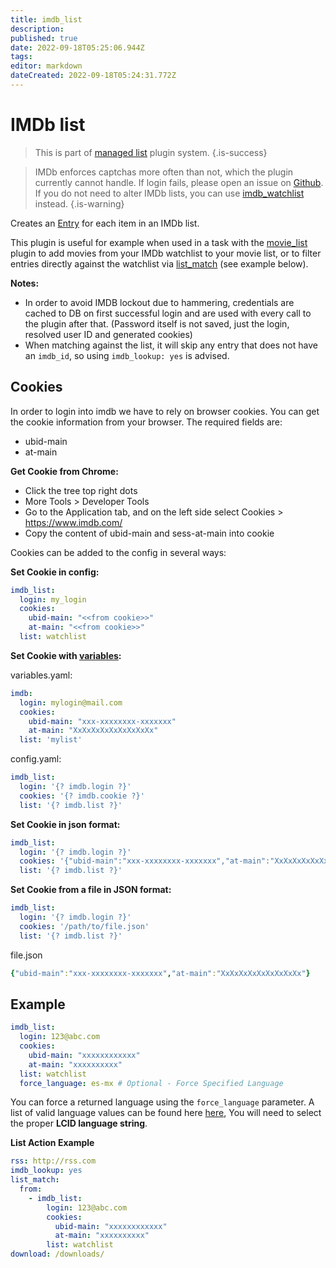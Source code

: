 ```yaml
---
title: imdb_list
description: 
published: true
date: 2022-09-18T05:25:06.944Z
tags: 
editor: markdown
dateCreated: 2022-09-18T05:24:31.772Z
---
```


# IMDb list
> This is part of [managed list](/Plugins/List) plugin system.
{.is-success}

> IMDb enforces captchas more often than not, which the plugin currently cannot handle. If login fails, please open an issue on [Github](https://www.github.com/Flexget/Flexget/issues). If you do not need to alter IMDb lists, you can use [imdb_watchlist](/Plugins/imdb_watchlist) instead.
{.is-warning}

Creates an [Entry](/Entry) for each item in an IMDb list.

This plugin is useful for example when used in a task with the [movie_list](/Plugins/List/movie_list) plugin to add movies from your IMDb watchlist to your movie list, or to filter entries directly against the watchlist via [list_match](/Plugins/List/list_match) (see example below).

**Notes:** 

 * In order to avoid IMDB lockout due to hammering, credentials are cached to DB on first successful login and are used with every call to the plugin after that. (Password itself is not saved, just the login, resolved user ID and generated cookies)
 * When matching against the list, it will skip any entry that does not have an `imdb_id`, so using `imdb_lookup: yes` is advised.

## Cookies

In order to login into imdb we have to rely on browser cookies. You can get the cookie information from your browser. The required fields are:

* ubid-main
* at-main

**Get Cookie from Chrome:**

* Click the tree top right dots
* More Tools > Developer Tools
* Go to the Application tab, and on the left side select Cookies > https://www.imdb.com/
* Copy the content of ubid-main and sess-at-main into cookie

Cookies can be added to the config in several ways:

**Set Cookie in config:**

```yaml
imdb_list:
  login: my_login
  cookies:
    ubid-main: "<<from cookie>>"
    at-main: "<<from cookie>>"
  list: watchlist
```

**Set Cookie with [variables](/Plugins/variables):**

variables.yaml:

```yaml
imdb:
  login: mylogin@mail.com
  cookies:
    ubid-main: "xxx-xxxxxxxx-xxxxxxx"
    at-main: "XxXxXxXxXxXxXxXxXx"
  list: 'mylist'
```

config.yaml:

```yaml
imdb_list:
  login: '{? imdb.login ?}'
  cookies: '{? imdb.cookie ?}'
  list: '{? imdb.list ?}'
```

**Set Cookie in json format:**

```yaml
imdb_list:
  login: '{? imdb.login ?}'
  cookies: '{"ubid-main":"xxx-xxxxxxxx-xxxxxxx","at-main":"XxXxXxXxXxXxXxXxXx"}'
  list: '{? imdb.list ?}'
```

**Set Cookie from a file in JSON format:**

```yaml
imdb_list:
  login: '{? imdb.login ?}'
  cookies: '/path/to/file.json'
  list: '{? imdb.list ?}'
```

file.json

```yaml
{"ubid-main":"xxx-xxxxxxxx-xxxxxxx","at-main":"XxXxXxXxXxXxXxXxXx"}
```

## Example

```yaml
imdb_list:
  login: 123@abc.com
  cookies:
    ubid-main: "xxxxxxxxxxxx"
    at-main: "xxxxxxxxxx"
  list: watchlist
  force_language: es-mx # Optional - Force Specified Language
```

You can force a returned language using the `force_language` parameter. A list of valid language values can be found here [here](http://www.science.co.il/Language/Locale-codes.asp), You will need to select the proper **LCID language string**.


**List Action Example**

```yaml
rss: http://rss.com
imdb_lookup: yes
list_match:
  from:
    - imdb_list:
        login: 123@abc.com
        cookies:
          ubid-main: "xxxxxxxxxxxx"
          at-main: "xxxxxxxxxx"
        list: watchlist
download: /downloads/
```
